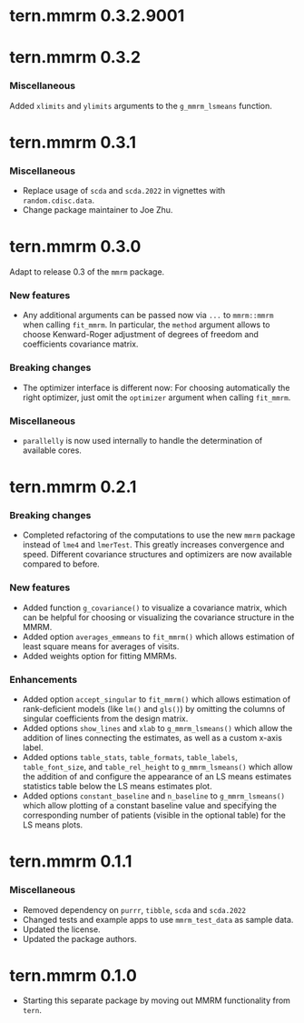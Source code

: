 # tern.mmrm 0.3.2.9001

# tern.mmrm 0.3.2

### Miscellaneous

Added `xlimits` and `ylimits` arguments to the `g_mmrm_lsmeans` function.

# tern.mmrm 0.3.1

### Miscellaneous

* Replace usage of `scda` and `scda.2022` in vignettes with `random.cdisc.data`.
* Change package maintainer to Joe Zhu.

# tern.mmrm 0.3.0

Adapt to release 0.3 of the `mmrm` package.

### New features

* Any additional arguments can be passed now via `...` to `mmrm::mmrm` when
  calling `fit_mmrm`. In particular, the `method` argument allows to choose
  Kenward-Roger adjustment of degrees of freedom and coefficients covariance
  matrix.

### Breaking changes

* The optimizer interface is different now: For choosing automatically the right
  optimizer, just omit the `optimizer` argument when calling `fit_mmrm`.
  
### Miscellaneous

* `parallelly` is now used internally to handle the determination of available cores.

# tern.mmrm 0.2.1

### Breaking changes

* Completed refactoring of the computations to use the new `mmrm` package instead
  of `lme4` and `lmerTest`. This greatly increases convergence and speed. Different
  covariance structures and optimizers are now available compared to before.

### New features

* Added function `g_covariance()` to visualize a covariance matrix, which
  can be helpful for choosing or visualizing the covariance structure in the MMRM.
* Added option `averages_emmeans` to `fit_mmrm()` which allows estimation of
  least square means for averages of visits.
* Added weights option for fitting MMRMs.

### Enhancements

* Added option `accept_singular` to `fit_mmrm()` which allows estimation of
  rank-deficient models (like `lm()` and `gls()`) by omitting the columns
  of singular coefficients from the design matrix.
* Added options `show_lines` and `xlab` to `g_mmrm_lsmeans()` which allow the
  addition of lines connecting the estimates, as well as a custom x-axis label.
* Added options `table_stats`, `table_formats`, `table_labels`, `table_font_size`,
  and `table_rel_height` to `g_mmrm_lsmeans()` which allow the addition of and
  configure the appearance of an LS means estimates statistics table below the LS
  means estimates plot.
* Added options `constant_baseline` and `n_baseline` to `g_mmrm_lsmeans()` which
  allow plotting of a constant baseline value and specifying the corresponding
  number of patients (visible in the optional table) for the LS means plots.

# tern.mmrm 0.1.1

### Miscellaneous

* Removed dependency on `purrr`, `tibble`, `scda` and `scda.2022`
* Changed tests and example apps to use `mmrm_test_data` as sample data.
* Updated the license.
* Updated the package authors.

# tern.mmrm 0.1.0

* Starting this separate package by moving out MMRM functionality from `tern`.
